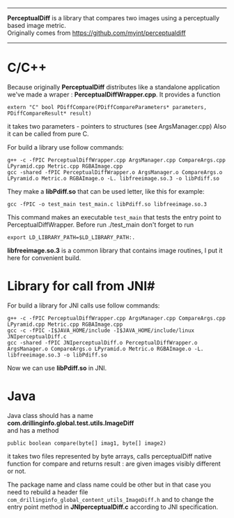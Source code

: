------------------
**PerceptualDiff** is a library that compares two images using a perceptually based image metric.<br>
Originally comes from 
<a href="https://github.com/myint/perceptualdiff">https://github.com/myint/perceptualdiff</a>

------------------
# C/C++ #
Because originally **PerceptualDiff** distributes like a standalone application we've made a wraper :
**PerceptualDiffWrapper.cpp**. It provides  a function 

    extern "C" bool PDiffCompare(PDiffCompareParameters* parameters, PDiffCompareResult* result)

it takes two parameters - pointers to structures (see ArgsManager.cpp)
Also it can be called from pure C.

For build a library use follow commands:<br>    


    g++ -c -fPIC PerceptualDiffWrapper.cpp ArgsManager.cpp CompareArgs.cpp LPyramid.cpp Metric.cpp RGBAImage.cpp
    gcc -shared -fPIC PerceptualDiffWrapper.o ArgsManager.o CompareArgs.o LPyramid.o Metric.o RGBAImage.o -L. libfreeimage.so.3 -o libPdiff.so

They make a **libPdiff.so** that can be used letter, like this for example:

    gcc -fPIC -o test_main test_main.c libPdiff.so libfreeimage.so.3

This command makes an executable `test_main` that tests the entry point to PerceptualDiffWrapper.
Before run ./test_main don't forget to run<br> 

    export LD_LIBRARY_PATH=$LD_LIBRARY_PATH:.

**libfreeimage.so.3** is a common library that contains image routines, I put it here for convenient build.


# Library for call from JNI#
For build a library for JNI calls use follow commands:

    g++ -c -fPIC PerceptualDiffWrapper.cpp ArgsManager.cpp CompareArgs.cpp LPyramid.cpp Metric.cpp RGBAImage.cpp
    gcc -c -fPIC -I$JAVA_HOME/include -I$JAVA_HOME/include/linux JNIperceptualDiff.c
	gcc -shared -fPIC JNIperceptualDiff.o PerceptualDiffWrapper.o ArgsManager.o CompareArgs.o LPyramid.o Metric.o RGBAImage.o -L. libfreeimage.so.3 -o libPdiff.so

Now we can use  **libPdiff.so** in JNI.
# Java	 #
Java class should has a name <br>
**com.drillinginfo.global.test.utils.ImageDiff**<br>
and has a method

    public boolean compare(byte[] imag1, byte[] image2)
it takes two files represented by byte arrays, calls perceptualDiff native function for compare and returns result : are given images visibly different or not.

The package name and class name could be other but in that case you need to rebuild a header file `com_drillinginfo_global_content_utils_ImageDiff.h` and to change the entry point method in **JNIperceptualDiff.c** according to JNI specification.
